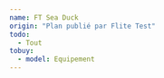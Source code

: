 ```yaml
---
name: FT Sea Duck
origin: "Plan publié par Flite Test"
todo:
  - Tout
tobuy:
  - model: Equipement
---
```

